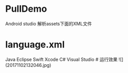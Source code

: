 # PullDemo
Android studio 解析assets下面的XML文件
# language.xml
<Language cat="it">  
    <lan id="1">  
        <name>Java</name>  
        <ide>Eclipse</ide>  
     </lan>  
     <lan id="2">  
         <name>Swift</name>  
         <ide>Xcode</ide>  
     </lan>  
     <lan id="3">  
         <name>C#</name>  
         <ide>Visual Studio</ide>  
     </lan>  
</Language>  
# 运行效果
![](20171102132046.jpg)
